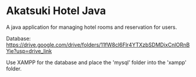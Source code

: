 # Akatsuki Hotel Java

A java application for managing hotel rooms and reservation for users.

Database: https://drive.google.com/drive/folders/11fW8cl6Flr4YTXzbSDMDixCnlORnBYie?usp=drive_link

Use XAMPP for the database and place the 'mysql' folder into the 'xampp' folder.
